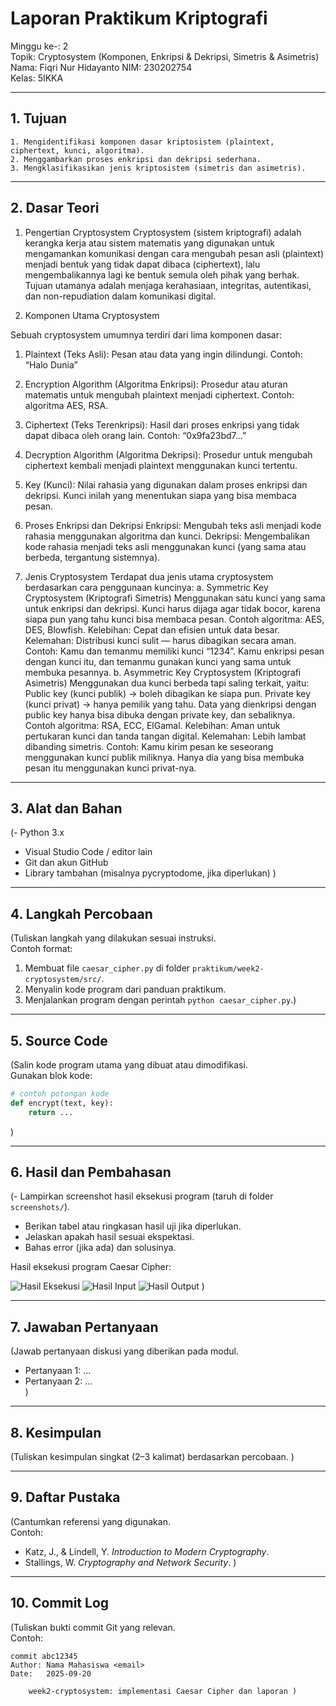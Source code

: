 # Laporan Praktikum Kriptografi
Minggu ke-: 2  
Topik: Cryptosystem (Komponen, Enkripsi & Dekripsi, Simetris & Asimetris)
Nama: Fiqri Nur Hidayanto 
NIM: 230202754  
Kelas: 5IKKA  

---

## 1. Tujuan

    1. Mengidentifikasi komponen dasar kriptosistem (plaintext, ciphertext, kunci, algoritma).
    2. Menggambarkan proses enkripsi dan dekripsi sederhana.
    3. Mengklasifikasikan jenis kriptosistem (simetris dan asimetris).

---

## 2. Dasar Teori
1. Pengertian Cryptosystem
    Cryptosystem (sistem kriptografi) adalah kerangka kerja atau sistem matematis yang digunakan untuk mengamankan komunikasi dengan cara mengubah pesan asli (plaintext) menjadi bentuk yang tidak dapat dibaca (ciphertext), lalu mengembalikannya lagi ke bentuk semula oleh pihak yang berhak.
    Tujuan utamanya adalah menjaga kerahasiaan, integritas, autentikasi, dan non-repudiation dalam komunikasi digital.

2. Komponen Utama Cryptosystem

Sebuah cryptosystem umumnya terdiri dari lima komponen dasar:

1. Plaintext (Teks Asli):
    Pesan atau data yang ingin dilindungi.
    Contoh: “Halo Dunia”

2. Encryption Algorithm (Algoritma Enkripsi):
    Prosedur atau aturan matematis untuk mengubah plaintext menjadi ciphertext.
    Contoh: algoritma AES, RSA.

3. Ciphertext (Teks Terenkripsi):
    Hasil dari proses enkripsi yang tidak dapat dibaca oleh orang lain.
    Contoh: “0x9fa23bd7...”

4. Decryption Algorithm (Algoritma Dekripsi):
    Prosedur untuk mengubah ciphertext kembali menjadi plaintext menggunakan kunci tertentu.

5. Key (Kunci):
    Nilai rahasia yang digunakan dalam proses enkripsi dan dekripsi. Kunci inilah yang menentukan siapa yang bisa membaca pesan.

3. Proses Enkripsi dan Dekripsi
    Enkripsi: Mengubah teks asli menjadi kode rahasia menggunakan algoritma dan kunci.
    Dekripsi: Mengembalikan kode rahasia menjadi teks asli menggunakan kunci (yang sama atau berbeda, tergantung sistemnya).

4. Jenis Cryptosystem
    Terdapat dua jenis utama cryptosystem berdasarkan cara penggunaan kuncinya:
        a. Symmetric Key Cryptosystem (Kriptografi Simetris)
            Menggunakan satu kunci yang sama untuk enkripsi dan dekripsi.
            Kunci harus dijaga agar tidak bocor, karena siapa pun yang tahu kunci bisa membaca pesan.
            Contoh algoritma: AES, DES, Blowfish.
            Kelebihan: Cepat dan efisien untuk data besar.
            Kelemahan: Distribusi kunci sulit — harus dibagikan secara aman.
            Contoh:
            Kamu dan temanmu memiliki kunci “1234”. Kamu enkripsi pesan dengan kunci itu, dan temanmu gunakan kunci yang sama untuk membuka pesannya.
        b. Asymmetric Key Cryptosystem (Kriptografi Asimetris)
            Menggunakan dua kunci berbeda tapi saling terkait, yaitu:
            Public key (kunci publik) → boleh dibagikan ke siapa pun.
            Private key (kunci privat) → hanya pemilik yang tahu.
            Data yang dienkripsi dengan public key hanya bisa dibuka dengan private key, dan sebaliknya.
            Contoh algoritma: RSA, ECC, ElGamal.
            Kelebihan: Aman untuk pertukaran kunci dan tanda tangan digital.
            Kelemahan: Lebih lambat dibanding simetris.
            Contoh:
            Kamu kirim pesan ke seseorang menggunakan kunci publik miliknya. Hanya dia yang bisa membuka pesan itu menggunakan kunci privat-nya.


---

## 3. Alat dan Bahan
(- Python 3.x  
- Visual Studio Code / editor lain  
- Git dan akun GitHub  
- Library tambahan (misalnya pycryptodome, jika diperlukan)  )

---

## 4. Langkah Percobaan
(Tuliskan langkah yang dilakukan sesuai instruksi.  
Contoh format:
1. Membuat file `caesar_cipher.py` di folder `praktikum/week2-cryptosystem/src/`.
2. Menyalin kode program dari panduan praktikum.
3. Menjalankan program dengan perintah `python caesar_cipher.py`.)

---

## 5. Source Code
(Salin kode program utama yang dibuat atau dimodifikasi.  
Gunakan blok kode:

```python
# contoh potongan kode
def encrypt(text, key):
    return ...
```
)

---

## 6. Hasil dan Pembahasan
(- Lampirkan screenshot hasil eksekusi program (taruh di folder `screenshots/`).  
- Berikan tabel atau ringkasan hasil uji jika diperlukan.  
- Jelaskan apakah hasil sesuai ekspektasi.  
- Bahas error (jika ada) dan solusinya. 

Hasil eksekusi program Caesar Cipher:

![Hasil Eksekusi](screenshots/output.png)
![Hasil Input](screenshots/input.png)
![Hasil Output](screenshots/output.png)
)

---

## 7. Jawaban Pertanyaan
(Jawab pertanyaan diskusi yang diberikan pada modul.  
- Pertanyaan 1: …  
- Pertanyaan 2: …  
)
---

## 8. Kesimpulan
(Tuliskan kesimpulan singkat (2–3 kalimat) berdasarkan percobaan.  )

---

## 9. Daftar Pustaka
(Cantumkan referensi yang digunakan.  
Contoh:  
- Katz, J., & Lindell, Y. *Introduction to Modern Cryptography*.  
- Stallings, W. *Cryptography and Network Security*.  )

---

## 10. Commit Log
(Tuliskan bukti commit Git yang relevan.  
Contoh:
```
commit abc12345
Author: Nama Mahasiswa <email>
Date:   2025-09-20

    week2-cryptosystem: implementasi Caesar Cipher dan laporan )
```
